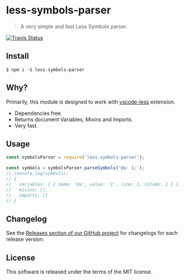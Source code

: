 # less-symbols-parser

> A very simple and fast Less Symbols parser.

[![Travis Status](https://travis-ci.org/mrmlnc/less-symbols-parser.svg?branch=master)](https://travis-ci.org/mrmlnc/less-symbols-parser)

## Install

```shell
$ npm i -S less-symbols-parser
```

## Why?

Primarily, this module is designed to work with [vscode-less](https://github.com/mrmlnc/vscode-less) extension.

  * Dependencies free.
  * Returns document Variables, Mixins and Imports.
  * Very fast.

## Usage

```js
const symbolsParser = require('less-symbols-parser');

const symbols = symbolsParser.parseSymbols('@a: 1;');
// console.log(symbols);
// {
//   variables: [ { name: '@a', value: '1', line: 1, column: 1 } ],
//   mixins: [],
//   imports: []
// }
```

## Changelog

See the [Releases section of our GitHub project](https://github.com/mrmlnc/less-symbols-parser/releases) for changelogs for each release version.

## License

This software is released under the terms of the MIT license.
